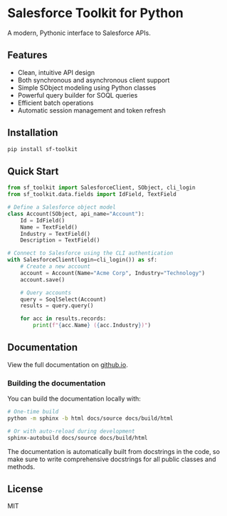 # Salesforce Toolkit for Python

A modern, Pythonic interface to Salesforce APIs.

## Features

- Clean, intuitive API design
- Both synchronous and asynchronous client support
- Simple SObject modeling using Python classes
- Powerful query builder for SOQL queries
- Efficient batch operations
- Automatic session management and token refresh

## Installation

```bash
pip install sf-toolkit
```

## Quick Start

```python
from sf_toolkit import SalesforceClient, SObject, cli_login
from sf_toolkit.data.fields import IdField, TextField

# Define a Salesforce object model
class Account(SObject, api_name="Account"):
    Id = IdField()
    Name = TextField()
    Industry = TextField()
    Description = TextField()

# Connect to Salesforce using the CLI authentication
with SalesforceClient(login=cli_login()) as sf:
    # Create a new account
    account = Account(Name="Acme Corp", Industry="Technology")
    account.save()

    # Query accounts
    query = SoqlSelect(Account)
    results = query.query()

    for acc in results.records:
        print(f"{acc.Name} ({acc.Industry})")
```

## Documentation

View the full documentation on [github.io](https://androxxtraxxon.github.io/python-sf-toolkit/).
### Building the documentation

You can build the documentation locally with:

```bash
# One-time build
python -m sphinx -b html docs/source docs/build/html

# Or with auto-reload during development
sphinx-autobuild docs/source docs/build/html
```

The documentation is automatically built from docstrings in the code, so make sure to write
comprehensive docstrings for all public classes and methods.

## License

MIT
